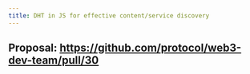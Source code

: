 ```yaml
---
title: DHT in JS for effective content/service discovery
---
```


## Proposal: https://github.com/protocol/web3-dev-team/pull/30
##